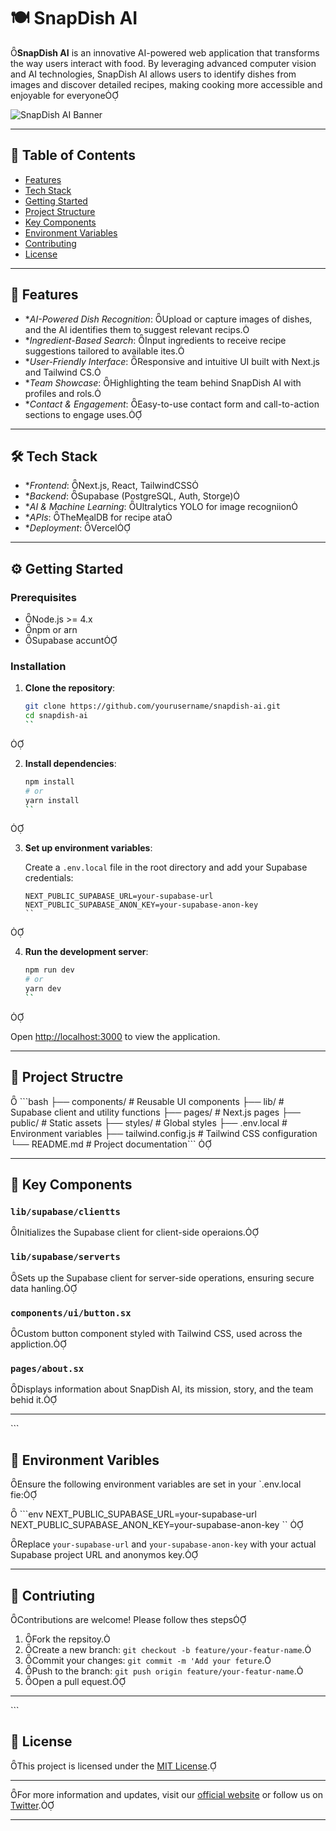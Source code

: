 # 🍽️ SnapDish AI
**SnapDish AI** is an innovative AI-powered web application that transforms the way users interact with food. By leveraging advanced computer vision and AI technologies, SnapDish AI allows users to identify dishes from images and discover detailed recipes, making cooking more accessible and enjoyable for everyone

![SnapDish AI Banner](./public/images/snapdish-banner.png)

---

## 📌 Table of Contents

- [Features](#features)
- [Tech Stack](#tech-stack)
- [Getting Started](#getting-started)
- [Project Structure](#project-structure)
- [Key Components](#key-components)
- [Environment Variables](#environment-variables)
- [Contributing](#contributing)
- [License](#license)

---

## 🚀 Features

- **AI-Powered Dish Recognition*: Upload or capture images of dishes, and the AI identifies them to suggest relevant recips.
- **Ingredient-Based Search*: Input ingredients to receive recipe suggestions tailored to available ites.
- **User-Friendly Interface*: Responsive and intuitive UI built with Next.js and Tailwind CS.
- **Team Showcase*: Highlighting the team behind SnapDish AI with profiles and rols.
- **Contact & Engagement*: Easy-to-use contact form and call-to-action sections to engage uses.

---

## 🛠️ Tech Stack

- **Frontend*: Next.js, React, TailwindCSS
- **Backend*: Supabase (PostgreSQL, Auth, Storge)
- **AI & Machine Learning*: Ultralytics YOLO for image recogniion
- **APIs*: TheMealDB for recipe ata
- **Deployment*: Vercel

---

## ⚙️ Getting Started

### Prerequisites
- Node.js >= 4.x
- npm or arn
- Supabase accunt

### Installation

1. **Clone the repository**:

   ```bash
   git clone https://github.com/yourusername/snapdish-ai.git
   cd snapdish-ai
   ``


2. **Install dependencies**:

   ```bash
   npm install
   # or
   yarn install
   ``


3. **Set up environment variables**:

   Create a `.env.local` file in the root directory and add your Supabase credentials:

   ```env
   NEXT_PUBLIC_SUPABASE_URL=your-supabase-url
   NEXT_PUBLIC_SUPABASE_ANON_KEY=your-supabase-anon-key
   ``


4. **Run the development server**:

   ```bash
   npm run dev
   # or
   yarn dev
   ``


   Open [http://localhost:3000](http://localhost:3000) to view the application.

---

## 📁 Project Structre


\`\`\`bash
├── components/          # Reusable UI components
├── lib/                 # Supabase client and utility functions
├── pages/               # Next.js pages
├── public/              # Static assets
├── styles/              # Global styles
├── .env.local           # Environment variables
├── tailwind.config.js   # Tailwind CSS configuration
└── README.md            # Project documentation```


---

## 🧩 Key Components

### `lib/supabase/clientts`

Initializes the Supabase client for client-side operaions.

### `lib/supabase/serverts`

Sets up the Supabase client for server-side operations, ensuring secure data hanling.

### `components/ui/button.sx`

Custom button component styled with Tailwind CSS, used across the appliction.

### `pages/about.sx`

Displays information about SnapDish AI, its mission, story, and the team behid it.

---
\`\`\`
## 🔐 Environment Varibles

Ensure the following environment variables are set in your `.env.local fie:


\`\`\`env
NEXT_PUBLIC_SUPABASE_URL=your-supabase-url
NEXT_PUBLIC_SUPABASE_ANON_KEY=your-supabase-anon-key
``


Replace `your-supabase-url` and `your-supabase-anon-key` with your actual Supabase project URL and anonymos key.

---

## 🤝 Contriuting

Contributions are welcome! Please follow thes steps

1. Fork the repsitoy.
2. Create a new branch: `git checkout -b feature/your-featur-name`.
3. Commit your changes: `git commit -m 'Add your feture`.
4. Push to the branch: `git push origin feature/your-featur-name`.
5. Open a pull equest.

---
\`\`\`

## 📄 License

This project is licensed under the [MIT License](ICENSE).

---

For more information and updates, visit our [official website](https://snapdishai.vercel.app) or follow us on [Twitter](https://twitter.com/echotharun).

---
